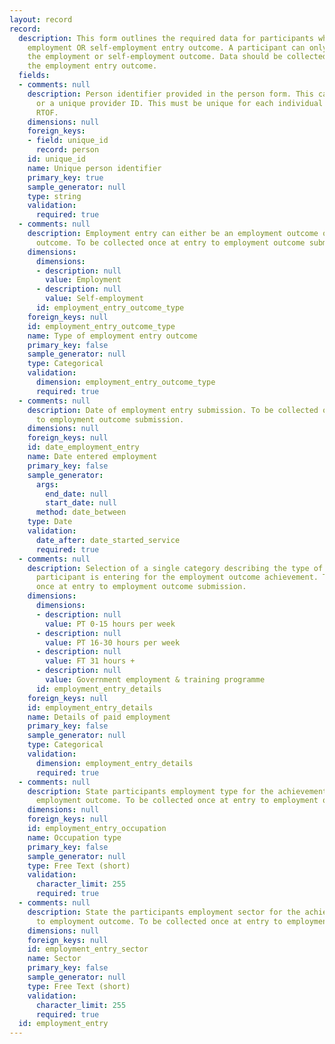 ```yaml
---
layout: record
record:
  description: This form outlines the required data for participants who achieve the
    employment OR self-employment entry outcome. A participant can only achieve either
    the employment or self-employment outcome. Data should be collected when achieving
    the employment entry outcome.
  fields:
  - comments: null
    description: Person identifier provided in the person form. This can be a NINO
      or a unique provider ID. This must be unique for each individual supported on
      RTOF.
    dimensions: null
    foreign_keys:
    - field: unique_id
      record: person
    id: unique_id
    name: Unique person identifier
    primary_key: true
    sample_generator: null
    type: string
    validation:
      required: true
  - comments: null
    description: Employment entry can either be an employment outcome or self-employment
      outcome. To be collected once at entry to employment outcome submission.
    dimensions:
      dimensions:
      - description: null
        value: Employment
      - description: null
        value: Self-employment
      id: employment_entry_outcome_type
    foreign_keys: null
    id: employment_entry_outcome_type
    name: Type of employment entry outcome
    primary_key: false
    sample_generator: null
    type: Categorical
    validation:
      dimension: employment_entry_outcome_type
      required: true
  - comments: null
    description: Date of employment entry submission. To be collected once at entry
      to employment outcome submission.
    dimensions: null
    foreign_keys: null
    id: date_employment_entry
    name: Date entered employment
    primary_key: false
    sample_generator:
      args:
        end_date: null
        start_date: null
      method: date_between
    type: Date
    validation:
      date_after: date_started_service
      required: true
  - comments: null
    description: Selection of a single category describing the type of employment
      participant is entering for the employment outcome achievement. To be collected
      once at entry to employment outcome submission.
    dimensions:
      dimensions:
      - description: null
        value: PT 0-15 hours per week
      - description: null
        value: PT 16-30 hours per week
      - description: null
        value: FT 31 hours +
      - description: null
        value: Government employment & training programme
      id: employment_entry_details
    foreign_keys: null
    id: employment_entry_details
    name: Details of paid employment
    primary_key: false
    sample_generator: null
    type: Categorical
    validation:
      dimension: employment_entry_details
      required: true
  - comments: null
    description: State participants employment type for the achievement of entry to
      employment outcome. To be collected once at entry to employment outcome submission.
    dimensions: null
    foreign_keys: null
    id: employment_entry_occupation
    name: Occupation type
    primary_key: false
    sample_generator: null
    type: Free Text (short)
    validation:
      character_limit: 255
      required: true
  - comments: null
    description: State the participants employment sector for the achievement of entry
      to employment outcome. To be collected once at entry to employment outcome submission.
    dimensions: null
    foreign_keys: null
    id: employment_entry_sector
    name: Sector
    primary_key: false
    sample_generator: null
    type: Free Text (short)
    validation:
      character_limit: 255
      required: true
  id: employment_entry
---
```

